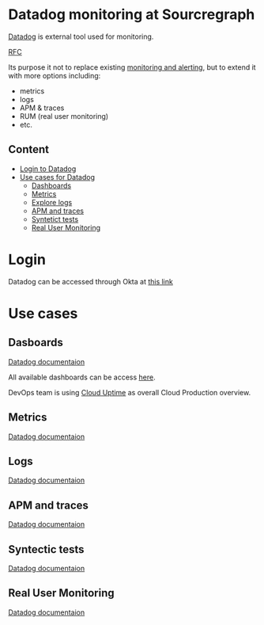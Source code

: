 # Datadog monitoring at Sourcregraph

[Datadog](https://app.datadoghq.com/) is external tool used for monitoring.

[RFC](https://docs.google.com/document/d/1xnAgloZB8sEkyhecjml2ByQl-aUCrJdWDYOBj3asA9g)

Its purpose it not to replace existing [monitoring and alerting](../../../engineering/tools/observability/monitoring.md), but to extend it with more options including:

- metrics
- logs
- APM & traces
- RUM (real user monitoring)
- etc.

## Content

- [Login to Datadog](#login)
- [Use cases for Datadog](#use-cases)
  - [Dashboards](#dasboards)
  - [Metrics](#metrics)
  - [Explore logs](#logs)
  - [APM and traces](#apm-and-traces)
  - [Syntetict tests](#syntectic-tests)
  - [Real User Monitoring](#real-user-monitoring)

# Login

Datadog can be accessed through Okta at [this link](https://app.datadoghq.com/)

# Use cases

## Dasboards

[Datadog documentaion](https://docs.datadoghq.com/dashboards/)

All available dashboards can be access [here](https://app.datadoghq.com/dashboard/lists).

DevOps team is using [Cloud Uptime](https://app.datadoghq.com/dashboard/xjm-eb6-rdn/cloud-uptime) as overall Cloud Production overview.

## Metrics

[Datadog documentaion](https://docs.datadoghq.com/metrics/)

## Logs

[Datadog documentaion](https://docs.datadoghq.com/logs/explorer/)

## APM and traces

[Datadog documentaion](https://docs.datadoghq.com/tracing/#explore-datadog-apm)

## Syntectic tests

[Datadog documentaion](https://docs.datadoghq.com/synthetics/)

## Real User Monitoring

[Datadog documentaion](https://docs.datadoghq.com/real_user_monitoring/)
